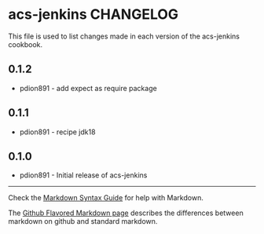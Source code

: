 acs-jenkins CHANGELOG
=====================

This file is used to list changes made in each version of the acs-jenkins cookbook.

0.1.2
-----
- pdion891 - add expect as require package

0.1.1
-----
- pdion891 - recipe jdk18

0.1.0
-----
- pdion891 - Initial release of acs-jenkins

- - -
Check the [Markdown Syntax Guide](http://daringfireball.net/projects/markdown/syntax) for help with Markdown.

The [Github Flavored Markdown page](http://github.github.com/github-flavored-markdown/) describes the differences between markdown on github and standard markdown.
